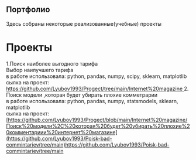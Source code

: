 ##  Портфолио  
Здесь собраны некоторые реализованные(учебные) проекты  

# Проекты   
1.Поиск наиболее выгодного тарифа  
 Выбор наилучшего тарифа  
в работе использовала:  python, pandas, numpy, scipy, sklearn, matplotlib  
 сылка на проект: [https://github.com/Lyubov1993/Progect/tree/main/Internet%20magazine  ](https://github.com/Lyubov1993/Best-tarif/tree/main)
2.	Поиск модели ,которая будет убирать плохие комметрарии  
    в работе использовала: python, pandas, numpy, statsmodels, sklearn, matplotlib  
   сылка на проект: [https://github.com/Lyubov1993/Progect/blob/main/Internet%20magazine/Поиск%20модели%2C%20которая%20будет%20убирать%20плохие%20комментариии%20интернет%20магазине](https://github.com/Lyubov1993/Poisk-bad-commintariev/tree/main)https://github.com/Lyubov1993/Poisk-bad-commintariev/tree/main
